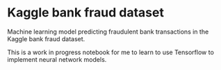 # Kaggle bank fraud dataset

Machine learning model predicting fraudulent bank transactions in the Kaggle bank fraud dataset.

This is a work in progress notebook for me to learn to use Tensorflow to implement neural network models.
